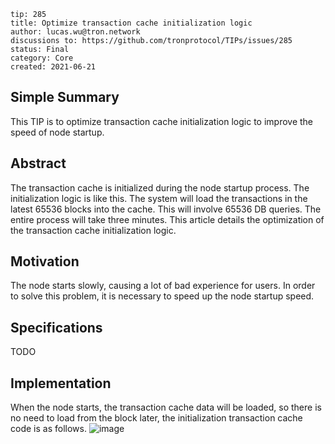 ```
tip: 285
title: Optimize transaction cache initialization logic
author: lucas.wu@tron.network
discussions to: https://github.com/tronprotocol/TIPs/issues/285
status: Final
category: Core
created: 2021-06-21
```
## Simple Summary
This TIP is to optimize transaction cache initialization logic to improve the speed of node startup.
## Abstract
The transaction cache is initialized during the node startup process. The initialization logic is like this. The system will load the transactions in the latest 65536 blocks into the cache. This will involve 65536 DB queries. The entire process will take three minutes. This article details the optimization of the transaction cache initialization logic.
## Motivation
The node starts slowly, causing a lot of bad experience for users. In order to solve this problem, it is necessary to speed up the node startup speed. 
## Specifications
TODO
## Implementation
When the node starts, the transaction cache data will be loaded, so there is no need to load from the block later, the initialization transaction cache code is as follows.
![image](https://user-images.githubusercontent.com/37210306/122703929-349b2c00-d285-11eb-9479-93d84a8d673d.png)

